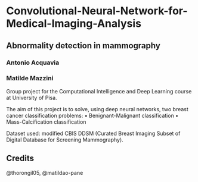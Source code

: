 # Convolutional-Neural-Network-for-Medical-Imaging-Analysis

## Abnormality detection in mammography
### Antonio Acquavia
### Matilde Mazzini

Group project for the Computational Intelligence and Deep Learning course at University of Pisa.

The aim of this project is to solve, using deep neural networks, two breast
cancer classification problems:
• Benignant-Malignant classification
• Mass-Calcification classification

Dataset used:  modified CBIS DDSM (Curated Breast Imaging Subset of
Digital Database for Screening Mammography).


## Credits
@thorongil05, @matildao-pane
